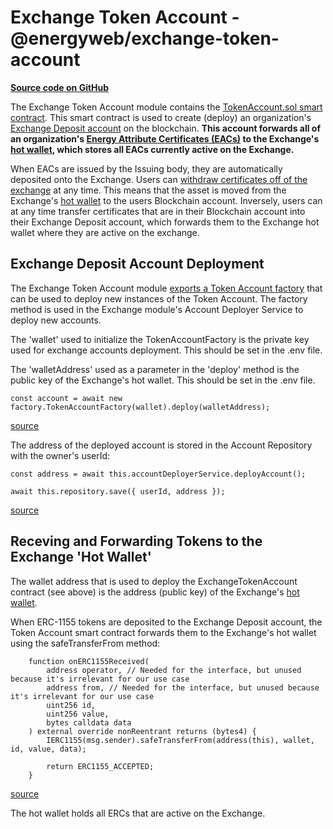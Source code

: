 # Exchange Token Account - @energyweb/exchange-token-account
[**Source code on GitHub**](https://github.com/energywebfoundation/origin/tree/master/packages/trade/exchange-token-account)

The Exchange Token Account module contains the [TokenAccount.sol smart contract](https://github.com/energywebfoundation/origin/blob/master/packages/trade/exchange-token-account/contracts/TokenAccount.sol#L17). This smart contract is used to create (deploy) an organization's [Exchange Deposit account](../user-guide-glossary.md#exchange-deposit-account) on the blockchain. **This account forwards all of an organization's [Energy Attribute Certificates (EACs)](../user-guide-glossary.md#energy-attribute-certificate) to the Exchange's [hot wallet](../user-guide-glossary.md#hot-wallet), which stores all EACs currently active on the Exchange.**  

When EACs are issued by the Issuing body, they are automatically deposited onto the Exchange. Users can [withdraw certificates off of the exchange](./exchange-io-erc1888.md#withdrawal-processor) at any time. This means that the asset is moved from the Exchange's [hot wallet](../user-guide-glossary.md#hot-wallet) to the users Blockchain account. Inversely, users can at any time transfer certificates that are in their Blockchain account into their Exchange Deposit account, which forwards them to the Exchange hot wallet where they are active on the exchange. 

## Exchange Deposit Account Deployment
The Exchange Token Account module [exports a Token Account factory](https://github.com/energywebfoundation/origin/blob/master/packages/trade/exchange-token-account/src/index.ts) that can be used to deploy new instances of the Token Account. The factory method is used in the Exchange module's Account Deployer Service to deploy new accounts.  

The 'wallet' used to initialize the TokenAccountFactory is the private key used for exchange accounts deployment. This should be set in the .env file.  

The 'walletAddress' used as a parameter in the 'deploy' method is the public key of the Exchange's hot wallet. This should be set in the .env file. 
```
const account = await new factory.TokenAccountFactory(wallet).deploy(walletAddress);

```
[source](https://github.com/energywebfoundation/origin/blob/a1c3332ec263b26cbd1b89768c03328658c18226/packages/trade/exchange/src/pods/account-deployer/account-deployer.service.ts#L23)

The address of the deployed account is stored in the Account Repository with the owner's userId:
```
const address = await this.accountDeployerService.deployAccount();

await this.repository.save({ userId, address });
```
[source](https://github.com/energywebfoundation/origin/blob/db84284d244bdef13496ea2c647a30816a0bf0a9/packages/trade/exchange/src/pods/account/account.service.ts#L54)

## Receving and Forwarding Tokens to the Exchange 'Hot Wallet'
The wallet address that is used to deploy the ExchangeTokenAccount contract (see above) is the address (public key) of the Exchange's [hot wallet](../user-guide-glossary.md#hot-wallet). 

When ERC-1155 tokens are deposited to the Exchange Deposit account, the Token Account smart contract forwards them to the Exchange's hot wallet using the safeTransferFrom method: 
```
    function onERC1155Received(
        address operator, // Needed for the interface, but unused because it's irrelevant for our use case
        address from, // Needed for the interface, but unused because it's irrelevant for our use case
        uint256 id,
        uint256 value,
        bytes calldata data
    ) external override nonReentrant returns (bytes4) {
        IERC1155(msg.sender).safeTransferFrom(address(this), wallet, id, value, data);

        return ERC1155_ACCEPTED;
    }
```
[source](https://github.com/energywebfoundation/origin/blob/db84284d244bdef13496ea2c647a30816a0bf0a9/packages/trade/exchange-token-account/contracts/TokenAccount.sol#L17)

The hot wallet holds all ERCs that are active on the Exchange. 







